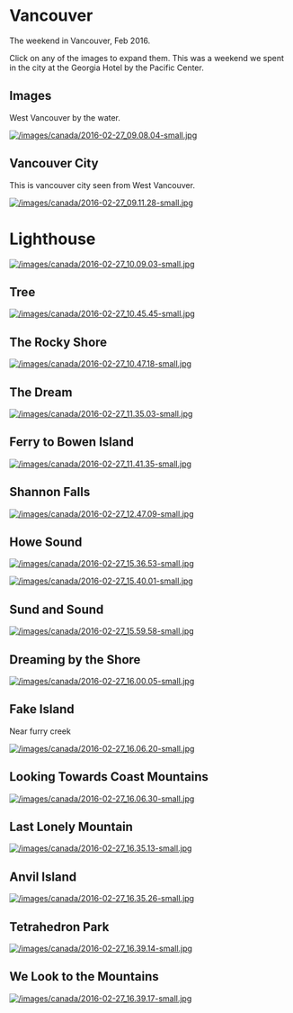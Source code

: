 # Vancouver

The weekend in Vancouver, Feb 2016.

Click on any of the images to expand them. This was a weekend we spent in the city at the Georgia Hotel by the Pacific Center.

## Images

West Vancouver by the water.

[![/images/canada/2016-02-27_09.08.04-small.jpg](/images/canada/2016-02-27_09.08.04-small.jpg)](/images/canada/2016-02-27_09.08.04.jpg)

## Vancouver City

This is vancouver city seen from West Vancouver.

[![/images/canada/2016-02-27_09.11.28-small.jpg](/images/canada/2016-02-27_09.11.28-small.jpg)](/images/canada/2016-02-27_09.11.28.jpg)

# Lighthouse
[![/images/canada/2016-02-27_10.09.03-small.jpg](/images/canada/2016-02-27_10.09.03-small.jpg)](/images/canada/2016-02-27_10.09.03.jpg)

## Tree

[![/images/canada/2016-02-27_10.45.45-small.jpg](/images/canada/2016-02-27_10.45.45-small.jpg)](/images/canada/2016-02-27_10.45.45.jpg)

## The Rocky Shore

[![/images/canada/2016-02-27_10.47.18-small.jpg](/images/canada/2016-02-27_10.47.18-small.jpg)](/images/canada/2016-02-27_10.47.18.jpg)

## The Dream

[![/images/canada/2016-02-27_11.35.03-small.jpg](/images/canada/2016-02-27_11.35.03-small.jpg)](/images/canada/2016-02-27_11.35.03.jpg)

## Ferry to Bowen Island

[![/images/canada/2016-02-27_11.41.35-small.jpg](/images/canada/2016-02-27_11.41.35-small.jpg)](/images/canada/2016-02-27_11.41.35.jpg)

## Shannon Falls

[![/images/canada/2016-02-27_12.47.09-small.jpg](/images/canada/2016-02-27_12.47.09-small.jpg)](/images/canada/2016-02-27_12.47.09.jpg)

## Howe Sound
[![/images/canada/2016-02-27_15.36.53-small.jpg](/images/canada/2016-02-27_15.36.53-small.jpg)](/images/canada/2016-02-27_15.36.53.jpg)

[![/images/canada/2016-02-27_15.40.01-small.jpg](/images/canada/2016-02-27_15.40.01-small.jpg)](/images/canada/2016-02-27_15.40.01.jpg)

## Sund and Sound

[![/images/canada/2016-02-27_15.59.58-small.jpg](/images/canada/2016-02-27_15.59.58-small.jpg)](/images/canada/2016-02-27_15.59.58.jpg)

## Dreaming by the Shore

[![/images/canada/2016-02-27_16.00.05-small.jpg](/images/canada/2016-02-27_16.00.05-small.jpg)](/images/canada/2016-02-27_16.00.05.jpg)

## Fake Island

Near furry creek

[![/images/canada/2016-02-27_16.06.20-small.jpg](/images/canada/2016-02-27_16.06.20-small.jpg)](/images/canada/2016-02-27_16.06.20.jpg)

## Looking Towards Coast Mountains

[![/images/canada/2016-02-27_16.06.30-small.jpg](/images/canada/2016-02-27_16.06.30-small.jpg)](/images/canada/2016-02-27_16.06.30.jpg)

## Last Lonely Mountain

[![/images/canada/2016-02-27_16.35.13-small.jpg](/images/canada/2016-02-27_16.35.13-small.jpg)](/images/canada/2016-02-27_16.35.13.jpg)


## Anvil Island

[![/images/canada/2016-02-27_16.35.26-small.jpg](/images/canada/2016-02-27_16.35.26-small.jpg)](/images/canada/2016-02-27_16.35.26.jpg)

## Tetrahedron Park

[![/images/canada/2016-02-27_16.39.14-small.jpg](/images/canada/2016-02-27_16.39.14-small.jpg)](/images/canada/2016-02-27_16.39.14.jpg)

## We Look to the Mountains

[![/images/canada/2016-02-27_16.39.17-small.jpg](/images/canada/2016-02-27_16.39.17-small.jpg)](/images/canada/2016-02-27_16.39.17.jpg)
